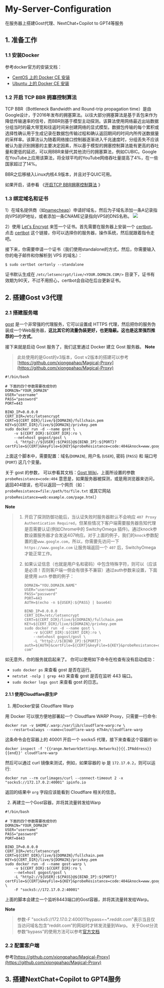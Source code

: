 # My-Server-Configuration
在服务器上搭建Gost代理、NextChat+Copilot to GPT4等服务

## 1. 准备工作

### 1.1 安装Docker
参考docker官方的安装文档：

- [CentOS 上的 Docker CE 安装](https://docs.docker.com/install/linux/docker-ce/centos/)
- [Ubuntu 上的 Docker CE 安装](https://docs.docker.com/install/linux/docker-ce/ubuntu/)

### 1.2 开启 TCP BBR 拥塞控制算法
TCP BBR（Bottleneck Bandwidth and Round-trip propagation time）是由Google设计，于2016年发布的拥塞算法。以往大部分拥塞算法是基于丢包来作为降低传输速率的信号，而BBR则基于模型主动探测。该算法使用网络最近出站数据分组当时的最大带宽和往返时间来创建网络的显式模型。数据包传输的每个累积或选择性确认用于生成记录在数据包传输过程和确认返回期间的时间内所传送数据量的采样率。该算法认为随着网络接口控制器逐渐进入千兆速度时，分组丢失不应该被认为是识别拥塞的主要决定因素，所以基于模型的拥塞控制算法能有更高的吞吐量和更低的延迟，可以用BBR来替代其他流行的拥塞算法，例如CUBIC。Google在YouTube上应用该算法，将全球平均的YouTube网络吞吐量提高了4%，在一些国家超过了14%。

BBR之后移植入Linux内核4.9版本，并且对于QUIC可用。

如果开启，请参看 《[开启TCP BBR拥塞控制算法](https://github.com/iMeiji/shadowsocks_install/wiki/开启-TCP-BBR-拥塞控制算法) 》

### 1.3 绑定域名和证书

1）在域名提供商（如[namecheap](https://www.namecheap.com)）申请好域名，然后为子域名添加一条A记录指向VPS的IP地址，或者添加一条CNAME记录指向VPS的DNS名称。
![](images/namecheapDNSconfig.jpg)

2）使用 [Let's Encrypt](https://letsencrypt.org) 来签一个证书。首先需要在服务器上安装一个 [certbot](https://certbot.eff.org/instructions)，点击 [certbot](https://certbot.eff.org/instructions) 这个链接，你可以选择你的服务器，操作系统，然后就跟着指令走吧。

接下来，你需要申请一个证书（我们使用standalone的方式，然后，你需要输入你的电子邮件和你解析到 VPS 的域名）：

```shell
$ sudo certbot certonly --standalone
```

证书默认生成在 `/etc/letsencrypt/live/<YOUR.DOMAIN.COM/>` 目录下，证书有效期为90天，不过不用担心，certbot会自动在后台更新证书。


## 2. 搭建Gost v3代理

### 2.1 搭建服务端

[gost](https://github.com/go-gost/gost) 是一个非常强的代理服务，它可以设置成 HTTPS 代理，然后把你的服务伪装成一个Web服务器，**这比其它的流量伪装更好，也更隐蔽。这也是这里强烈推荐的一个方式**。

接下来就是启动 Gost 服务了，我们这里通过 Docker 建立 Gost 服务器。
**Note**
>此处使用的是Gost的v3版本，Gost v2版本的搭建可以参考[https://github.com/xiongpahao/Magical-Proxy](https://github.com/xiongpahao/Magical-Proxy)

```shell
#!/bin/bash

# 下面的四个参数需要改成你的
DOMAIN="YOUR_DOMAIN"
USER="username"
PASS="password"
PORT=443

BIND_IP=0.0.0.0
CERT_DIR=/etc/letsencrypt
CERT=${CERT_DIR}/live/${DOMAIN}/fullchain.pem
KEY=${CERT_DIR}/live/${DOMAIN}/privkey.pem
sudo docker run -d --name gost \
    -v ${CERT_DIR}:${CERT_DIR}:ro \
    --net=host gogost/gost \
    -L "http2://${USER}:${PASS}@${BIND_IP}:${PORT}?certFile=${CERT}&keyFile=${KEY}&probeResistance=code:404&knock=www.google.com"
```
上面这个脚本中，需要配置：域名(`DOMAIN`), 用户名 (`USER`), 密码 (`PASS`) 和 端口号(`PORT`) 这几个变量。

关于 gost 的参数， 可以参看其文档：[Gost Wiki](https://gost.run/)，上面所设置的参数 `probeResistance=code:404` 意思是，如果服务器被探测，或是用浏览器来访问，返回404错误，也可以返回一个网页（如：`probeResistance=file:/path/to/file.txt` 或其它网站 `probeResistance=web:example.com/page.html`）

**Note**
>
> 1. 开启了探测防御功能后，当认证失败时服务器默认不会响应 `407 Proxy Authentication Required`，但某些情况下客户端需要服务器告知代理是否需要认证(例如Chrome中的 SwitchyOmega 插件)。通过knock参数设置服务器才会发送407响应。对于上面的例子，我们的`knock`参数配置的是`www.google.com`，所以，你需要先访问一下 `https://www.google.com` 让服务端返回一个 `407` 后，SwitchyOmega 才能正常工作。
>
> 2. 如果认证信息（也就是用户名和密码）中包含特殊字符，则可以（应该是必须！否则客户端一侧会有很多不兼容）通过auth参数来设置，下面是使用 `auth` 参数的例子：
>
>    ```shell
>    DOMAIN="YOU.DOMAIN.NAME"
>    USER="username"
>    PASS="password"
>    PORT=443
>    AUTH=$(echo -n ${USER}:${PASS} | base64)
>
>    BIND_IP=0.0.0.0
>    CERT_DIR=/etc/letsencrypt
>    CERT=${CERT_DIR}/live/${DOMAIN}/fullchain.pem
>    KEY=${CERT_DIR}/live/${DOMAIN}/privkey.pem
>    sudo docker run -d --name gost \
>        -v ${CERT_DIR}:${CERT_DIR}:ro \
>        --net=host gogost/gost \
>        -L "http2://${BIND_IP}:${PORT}?auth=${AUTH}&certFile=${CERT}&keyFile=${KEY}&probeResistance=code:404&knock=www.google.> com"
>    ```

如无意外，你的服务就启起来了。 你可以使用如下命令在检查有没有启动成功：

-  `sudo docker ps` 来查看 gost 是否在运行。
-  `netstat -nolp | grep 443` 来查看 gost 是否在监听 443 端口。
-  `sudo docker logs gost` 来查看 gost 的日志。

#### 2.1.1 使用Cloudflare原生IP

1) 用Docker安装 Cloudflare Warp

用 Docker 可以很方便地部署起一个 Cloudflare WARP Proxy，只需要一行命令:

```shell
docker run -v $HOME/.warp:/var/lib/cloudflare-warp:rw \
  --restart=always --name=cloudflare-warp e7h4n/cloudflare-warp
```

这条命令会在容器上的 40001 开启一个 socks5 代理，接下来查看这个容器的 ip:

```shell
docker inspect -f '{{range.NetworkSettings.Networks}}{{.IPAddress}}{{end}}' cloudflare-warp
```

然后可以通过 curl 镜像来测试，例如，如果容器的 ip 是 `172.17.0.2`，则可以运行:

```shell
docker run --rm curlimages/curl --connect-timeout 2 -x "socks5://172.17.0.2:40001" ipinfo.io
```

返回的结果中 `org` 字段应该能看到 Cloudflare 相关的信息。

2) 再建立一个Gost容器，并将其流量转发给Warp

```shell
#!/bin/bash

# 下面的四个参数需要改成你的
DOMAIN="YOUR_DOMAIN"
USER="username"
PASS="password"
PORT=8443

BIND_IP=0.0.0.0
CERT_DIR=/etc/letsencrypt
CERT=${CERT_DIR}/live/${DOMAIN}/fullchain.pem
KEY=${CERT_DIR}/live/${DOMAIN}/privkey.pem
sudo docker run -d --name gost-warp \
    -v ${CERT_DIR}:${CERT_DIR}:ro \
    --net=host gogost/gost \
    -L "http2://${USER}:${PASS}@${BIND_IP}:${PORT}?certFile=${CERT}&keyFile=${KEY}&probeResistance=code:404&knock=www.google.com" \
    -F "socks5://172.17.0.2:40001"
```

上面的脚本会建立一个监听8443端口的Gost容器，并将其流量转发给Warp。

**Note**
>参数-F "socks5://172.17.0.2:40001?bypass=~*.reddit.com"表示当且仅当访问域名包含“reddit.com”的网站时才转发流量到Warp。
>关于Gost分流参数“bypass”的使用方法可以参考[官方文档](https://gost.run/concepts/bypass/)

### 2.2 配置客户端
参考[https://github.com/xiongpahao/Magical-Proxy](https://github.com/xiongpahao/Magical-Proxy)

## 3. 搭建NextChat+Copilot to GPT4服务

